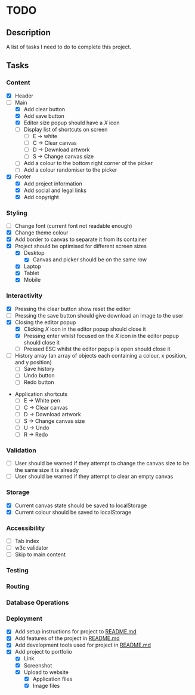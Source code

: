 # TODO

## Description

A list of tasks I need to do to complete this project.

## Tasks

### Content

- [x] Header
- [ ] Main
    - [x] Add clear button
    - [x] Add save button
    - [x] Editor size popup should have a _X_ icon
    - [ ] Display list of shortcuts on screen
        - [ ] E -> white
        - [ ] C -> Clear canvas
        - [ ] D -> Download artwork
        - [ ] S -> Change canvas size
    - [ ] Add a colour to the bottom right corner of the picker
    - [ ] Add a colour randomiser to the picker
- [x] Footer
    - [x] Add project information
    - [x] Add social and legal links
    - [x] Add copyright

### Styling

- [ ] Change font (current font not readable enough)
- [x] Change theme colour
- [x] Add border to canvas to separate it from its container
- [x] Project should be optimised for different screen sizes
    - [x] Desktop
        - [x] Canvas and picker should be on the same row
    - [x] Laptop
    - [x] Tablet
    - [x] Mobile

### Interactivity

- [x] Pressing the clear button show reset the editor
- [ ] Pressing the save button should give download an image to the user
- [x] Closing the editor popup
    - [x] Clicking _X_ icon in the editor popup should close it
    - [x] Pressing enter whilst focused on the _X_ icon in the editor popup should
    close it
    - [ ] Pressed ESC whilst the editor popup is open should close it
- [ ] History array (an array of objects each containing a colour, x position,
and y position)
    - [ ] Save history
    - [ ] Undo button
    - [ ] Redo button
- Application shortcuts
    - [ ] E -> White pen
    - [ ] C -> Clear canvas
    - [ ] D -> Download artwork
    - [ ] S -> Change canvas size
    - [ ] U -> Undo
    - [ ] R -> Redo

### Validation

- [ ] User should be warned if they attempt to change the canvas size to be the
same size it is already
- [ ] User should be warned if they attempt to clear an empty canvas

### Storage

- [x] Current canvas state should be saved to localStorage
- [x] Current colour should be saved to localStorage

### Accessibility

- [ ] Tab index
- [ ] w3c validator
- [ ] Skip to main content

### Testing

### Routing

### Database Operations

### Deployment

- [x] Add setup instructions for project to [README.md](../README.md)
- [x] Add features of the project in [README.md](../README.md)
- [x] Add development tools used for project in [README.md](../README.md)
- [x] Add project to portfolio
    - [x] Link
    - [x] Screenshot
    - [x] Upload to website
        - [x] Application files
        - [x] Image files
